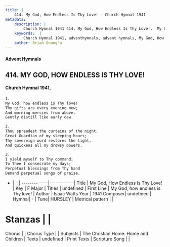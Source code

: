 ```yaml
---
title: |
    414. My God, How Endless Is Thy Love! - Church Hymnal 1941
metadata:
    description: |
        Church Hymnal 1941 414. My God, How Endless Is Thy Love!.  My God, how endless is Thy love!  Thy gifts are every evening new;  And morning mercies from above.  Gently distill like early dew. 
    keywords:  |
        Church Hymnal 1941, adventhymnals, advent hymnals, My God, How Endless Is Thy Love!, My God, how endless is Thy love!. 
    author: Brian Onang'o
---
```


#### Advent Hymnals
## 414. MY GOD, HOW ENDLESS IS THY LOVE!
####  Church Hymnal 1941,

```txt
1.
My God, how endless is Thy love! 
Thy gifts are every evening new; 
And morning mercies from above. 
Gently distill like early dew. 

2.
Thou spreadest the curtains of the night, 
Great Guardian of my sleeping hours; 
Thy sovereign word restores the light, 
And quickens all my drowsy powers. 

3.
I yield myself to Thy command; 
To Thee I consecrate my days; 
Perpetual blessings from Thy hand 
Demand perpetual songs of praise.

```

- |   -  |
-------------|------------|
Title | My God, How Endless Is Thy Love! |
Key | F Major |
Titles | undefined |
First Line | My God, how endless is Thy love! |
Author | Isaac Watts
Year | 1941
Composer| undefined |
Hymnal|  - |
Tune| HURSLEY |
Metrical pattern | |
# Stanzas |  |
Chorus |  |
Chorus Type |  |
Subjects | The Christian Home: Home and Children |
Texts | undefined |
Print Texts | 
Scripture Song |  |
    
